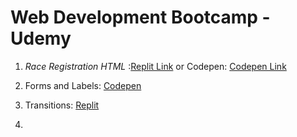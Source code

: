 # Web Development Bootcamp - Udemy

1. *Race Registration HTML* :[Replit Link](https://webbootcamp1.artisticjerry.repl.co) or Codepen: [Codepen Link](https://codepen.io/artisticjerry/pen/popBBzG)

2. Forms and Labels: [Codepen](https://codepen.io/barbozajerry/pen/XWVBeXd)

3. Transitions: [Replit](https://Transitions.jerrybarboza.repl.co)

4. 
